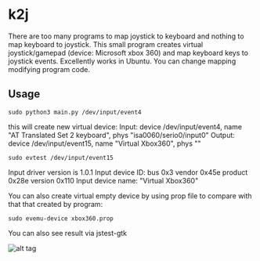 k2j
=========================
There are too many programs to map joystick to keyboard and nothing to map keyboard to joystick.
This small program creates virtual joystick/gamepad (device: Microsoft xbox 360) and map keyboard keys to joystick events.
Excellently works in Ubuntu. You can change mapping modifying program code.

Usage
-----------

```code
sudo python3 main.py /dev/input/event4
```
this will create new virtual device:
Input: device /dev/input/event4, name "AT Translated Set 2 keyboard", phys "isa0060/serio0/input0"
Output: device /dev/input/event15, name "Virtual Xbox360", phys ""

```code
sudo evtest /dev/input/event15
```
Input driver version is 1.0.1
Input device ID: bus 0x3 vendor 0x45e product 0x28e version 0x110
Input device name: "Virtual Xbox360"

You can also create virtual empty device by using prop file to compare with that that created by program:
```code
sudo evemu-device xbox360.prop
```

You can also see result via jstest-gtk

![alt tag](https://raw.github.com/username/projectname/branch/path/to/img.png)

